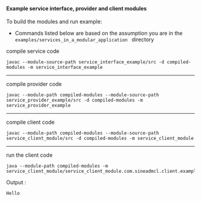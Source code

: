 #### Example service interface, provider and client modules

To build the modules and run example:
- Commands listed below are based on the assumption you are in the `examples/services_in_a_modular_application
` directory

compile service code
```shell script
javac --module-source-path service_interface_example/src -d compiled-modules -m service_interface_example
```
---
compile provider code
```shell script
javac --module-path compiled-modules --module-source-path service_provider_example/src -d compiled-modules -m service_provider_example
```
---

compile client code
```shell script
javac --module-path compiled-modules --module-source-path service_client_module/src -d compiled-modules -m service_client_module
```
---

run the client code
```shell script
java --module-path compiled-modules -m service_client_module/service_client_module.com.sineadmcl.client.example
```

Output :
```shell script
Hello
```